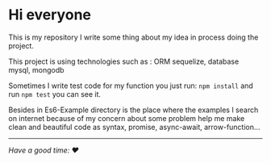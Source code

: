 # Hi everyone

This is my repository I write some thing about my idea in process doing the project.

This project is using technologies such as : ORM sequelize, database mysql, mongodb

Sometimes I write test code for my function you just run: `npm install` and run `npm test` you can see it.

Besides in Es6-Example directory is the place where the examples I search on internet because of my concern about some
problem help me make clean and beautiful code as syntax, promise, async-await, arrow-function...

---

*Have a good time: :heart:*
